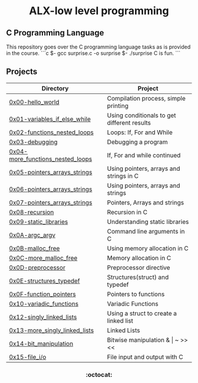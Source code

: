 <h1 align="center">ALX-low level programming</h1>
<h2>C Programming Language </h2>
This repository goes over the C programming language tasks as is provided in the
course. 
```c
$- gcc surprise.c -o surprise
$- ./surprise
C is fun.
```

<h2> Projects </h2>

| Directory | Project |
| --------- | ------- |
| [0x00-hello_world](0x00-hello_world) | Compilation process, simple printing |
| [0x01-variables_if_else_while](0x01-variables_if_else_while) | Using conditionals to get different results |
| [0x02-functions_nested_loops](0x02-functions_nested_loops) | Loops: If, For and While |
| [0x03-debugging](0x03-debugging) | Debugging a program |
| [0x04-more_functions_nested_loops](0x04-more_functions_nested_loops) | If, For and while continued |
| [0x05-pointers_arrays_strings](0x05-pointers_arrays_strings) | Using pointers, arrays and strings in C |
| [0x06-pointers_arrays_strings](0x06-pointers_arrays_strings) | Using pointers, arrays and strings |
| [0x07-pointers_arrays_strings](0x07-pointers_arrays_strings) | Pointers, Arrays and strings |
| [0x08-recursion](0x08-recursion) | Recursion in C |
| [0x09-static_libraries](0x09-static_libraries) | Understanding static libraries |
| [0x0A-argc_argv](0x0A-argc_argv) | Command line arguments in C |
| [0x0B-malloc_free](0x0B-malloc_free) | Using memory allocation in C |
| [0x0C-more_malloc_free](0x0C-more_malloc_free) | Memory allocation in C |
| [0x0D-preprocessor](0x0D-preprocessor) | Preprocessor directive |
| [0x0E-structures_typedef](0x0E-structures_typedef) | Structures(struct) and typedef |
| [0x0F-function_pointers](0x0F-function_pointer) | Pointers to functions |
| [0x10-variadic_functions](0x10-variadic_functions) | Variadic Functions |
| [0x12-singly_linked_lists](0x12-singly_linked_lists) | Using a struct to create a linked list |
| [0x13-more_singly_linked_lists](0x13-more_singly_linked_lists) | Linked Lists |
| [0x14-bit_manipulation](0x14-bit_manipulation) | Bitwise manipulation & &#124; ~ >> << |
| [0x15-file_i/o](0x15-file_io) | File input and output with C |

<h3 align="center"> :octocat: </h3> 
